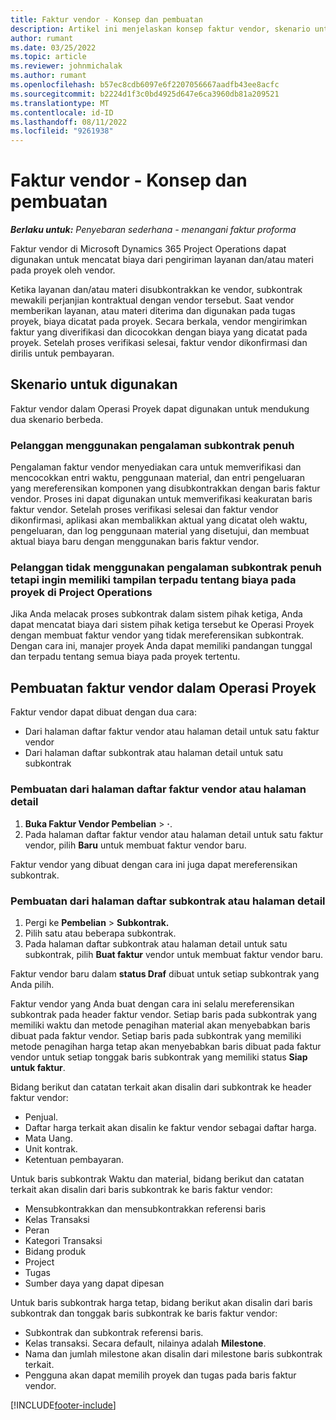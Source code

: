 ```yaml
---
title: Faktur vendor - Konsep dan pembuatan
description: Artikel ini menjelaskan konsep faktur vendor, skenario untuk digunakan, dan cara membuat faktur vendor di Microsoft Dynamics 365 Project Operations.
author: rumant
ms.date: 03/25/2022
ms.topic: article
ms.reviewer: johnmichalak
ms.author: rumant
ms.openlocfilehash: b57ec8cdb6097e6f2207056667aadfb43ee8acfc
ms.sourcegitcommit: b2224d1f3c0bd4925d647e6ca3960db81a209521
ms.translationtype: MT
ms.contentlocale: id-ID
ms.lasthandoff: 08/11/2022
ms.locfileid: "9261938"
---
```

# <a name="vendor-invoicing---concept-and-creation"></a>Faktur vendor - Konsep dan pembuatan

_**Berlaku untuk:** Penyebaran sederhana - menangani faktur proforma_

Faktur vendor di Microsoft Dynamics 365 Project Operations dapat digunakan untuk mencatat biaya dari pengiriman layanan dan/atau materi pada proyek oleh vendor.

Ketika layanan dan/atau materi disubkontrakkan ke vendor, subkontrak mewakili perjanjian kontraktual dengan vendor tersebut. Saat vendor memberikan layanan, atau materi diterima dan digunakan pada tugas proyek, biaya dicatat pada proyek. Secara berkala, vendor mengirimkan faktur yang diverifikasi dan dicocokkan dengan biaya yang dicatat pada proyek. Setelah proses verifikasi selesai, faktur vendor dikonfirmasi dan dirilis untuk pembayaran.

## <a name="scenarios-for-use"></a>Skenario untuk digunakan

Faktur vendor dalam Operasi Proyek dapat digunakan untuk mendukung dua skenario berbeda.

### <a name="customers-use-the-full-subcontracting-experiences"></a>Pelanggan menggunakan pengalaman subkontrak penuh

Pengalaman faktur vendor menyediakan cara untuk memverifikasi dan mencocokkan entri waktu, penggunaan material, dan entri pengeluaran yang mereferensikan komponen yang disubkontrakkan dengan baris faktur vendor. Proses ini dapat digunakan untuk memverifikasi keakuratan baris faktur vendor. Setelah proses verifikasi selesai dan faktur vendor dikonfirmasi, aplikasi akan membalikkan aktual yang dicatat oleh waktu, pengeluaran, dan log penggunaan material yang disetujui, dan membuat aktual biaya baru dengan menggunakan baris faktur vendor.

### <a name="customers-dont-use-the-full-subcontracting-experiences-but-want-to-have-a-unified-view-of-costs-on-projects-in-project-operations"></a>Pelanggan tidak menggunakan pengalaman subkontrak penuh tetapi ingin memiliki tampilan terpadu tentang biaya pada proyek di Project Operations

Jika Anda melacak proses subkontrak dalam sistem pihak ketiga, Anda dapat mencatat biaya dari sistem pihak ketiga tersebut ke Operasi Proyek dengan membuat faktur vendor yang tidak mereferensikan subkontrak. Dengan cara ini, manajer proyek Anda dapat memiliki pandangan tunggal dan terpadu tentang semua biaya pada proyek tertentu.

## <a name="creation-of-vendor-invoices-in-project-operations"></a>Pembuatan faktur vendor dalam Operasi Proyek

Faktur vendor dapat dibuat dengan dua cara:

- Dari halaman daftar faktur vendor atau halaman detail untuk satu faktur vendor
- Dari halaman daftar subkontrak atau halaman detail untuk satu subkontrak

### <a name="creation-from-the-vendor-invoice-list-page-or-details-page"></a>Pembuatan dari halaman daftar faktur vendor atau halaman detail

1. **Buka Faktur Vendor Pembelian** \> **·**.
2. Pada halaman daftar faktur vendor atau halaman detail untuk satu faktur vendor, pilih **Baru** untuk membuat faktur vendor baru.

Faktur vendor yang dibuat dengan cara ini juga dapat mereferensikan subkontrak.

### <a name="creation-from-the-subcontract-list-page-or-details-page"></a>Pembuatan dari halaman daftar subkontrak atau halaman detail

1. Pergi ke **Pembelian** \> **Subkontrak.**
2. Pilih satu atau beberapa subkontrak.
3. Pada halaman daftar subkontrak atau halaman detail untuk satu subkontrak, pilih **Buat faktur** vendor untuk membuat faktur vendor baru.

Faktur vendor baru dalam **status Draf** dibuat untuk setiap subkontrak yang Anda pilih.

Faktur vendor yang Anda buat dengan cara ini selalu mereferensikan subkontrak pada header faktur vendor. Setiap baris pada subkontrak yang memiliki waktu dan metode penagihan material akan menyebabkan baris dibuat pada faktur vendor. Setiap baris pada subkontrak yang memiliki metode penagihan harga tetap akan menyebabkan baris dibuat pada faktur vendor untuk setiap tonggak baris subkontrak yang memiliki status **Siap untuk faktur**.

Bidang berikut dan catatan terkait akan disalin dari subkontrak ke header faktur vendor:

- Penjual.
- Daftar harga terkait akan disalin ke faktur vendor sebagai daftar harga.
- Mata Uang.
- Unit kontrak.
- Ketentuan pembayaran.

Untuk baris subkontrak Waktu dan material, bidang berikut dan catatan terkait akan disalin dari baris subkontrak ke baris faktur vendor:

- Mensubkontrakkan dan mensubkontrakkan referensi baris
- Kelas Transaksi
- Peran
- Kategori Transaksi
- Bidang produk
- Project
- Tugas
- Sumber daya yang dapat dipesan

Untuk baris subkontrak harga tetap, bidang berikut akan disalin dari baris subkontrak dan tonggak baris subkontrak ke baris faktur vendor:

- Subkontrak dan subkontrak referensi baris.
- Kelas transaksi. Secara default, nilainya adalah **Milestone**.
- Nama dan jumlah milestone akan disalin dari milestone baris subkontrak terkait.
- Pengguna akan dapat memilih proyek dan tugas pada baris faktur vendor.

[!INCLUDE[footer-include](../../includes/footer-banner.md)]
